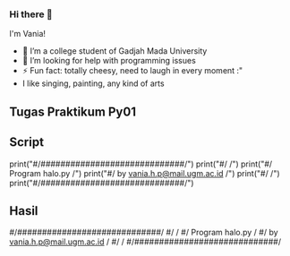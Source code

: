 ### Hi there 👋 
I'm Vania!
- 🌱 I’m a college student of Gadjah Mada University
- 🤔 I’m looking for help with programming issues
- ⚡ Fun fact: totally cheesy, need to laugh in every moment :"
- I like singing, painting, any kind of arts
## Tugas Praktikum Py01
## Script 
print("#/#############################/")
print("#/                             /")
print("#/     Program halo.py         /")
print("#/ by vania.h.p@mail.ugm.ac.id /")
print("#/                             /")
print("#/#############################/")
## Hasil
#/#############################/
#/                             /
#/     Program halo.py         /
#/ by vania.h.p@mail.ugm.ac.id /
#/                             /
#/#############################/

<!--
**vaniahp/vaniahp** is a ✨ _special_ ✨ repository because its `README.md` (this file) appears on your GitHub profile.

Here are some ideas to get you started:


-->
